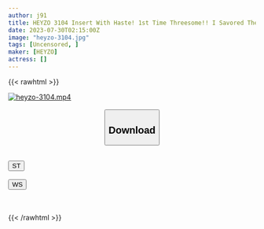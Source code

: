 ```yaml
---
author: j91
title: HEYZO 3104 Insert With Haste! 1st Time Threesome!! I Savored The Amateur Girl!!! – Aya Izumi
date: 2023-07-30T02:15:00Z
image: "heyzo-3104.jpg"
tags: [Uncensored, ]
maker: [HEYZO]
actress: []
---
```



{{< rawhtml >}}

<div class="video" data-videoid="wO4m7xGB1mTJd9l">
    <a href="javascript:;">
        <img src="https://my.j91.asia/posts/heyzo-3104/heyzo-3104.jpg" width="WIDTH" height="HEIGHT" alt="heyzo-3104.mp4" loading="lazy">
    </a>
</div>

<script type="text/javascript" src="https://j91.asia/asset/on-demand-st.js"></script>

<br>
  <link rel="stylesheet" href="https://j91.asia/asset/bs5.css">
  
  <center>
  <button class="btn btn-primary" type="button" data-bs-toggle="collapse" data-bs-target=".multi-collapse" aria-expanded="false" aria-controls="multiCollapseExample1 multiCollapseExample2"><h2>Download</h2></button></center>
</p>
<div class="row">
  <div class="col">
    <div class="collapse multi-collapse" id="multiCollapseExample1">
      <div class="card card-body">
	      	      <br>
<div class="buttons">  
<a href="https://streamtape.to/v/wO4m7xGB1mTJd9l"><button class="btn-hover color-3"><i class="fa fa-download"></i> ST</button></a></div>
    </div>
  </div>
</div>
  <div class="col">
    <div class="collapse multi-collapse" id="multiCollapseExample2">
      <div class="card card-body">
	      <br>
<div class="buttons">
    <a href="https://wolfstream.tv/f5ox28p5rpdr.html"><button class="btn-hover color-9"><i class="fa fa-download"></i> WS</button></a></div>
<br><br>
      </div>
    </div>
  </div>
</div>

{{< /rawhtml >}}